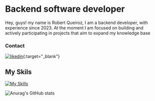 # Backend software developer

Hey, guys! my name is Robert Queiroz, I am a backend developer, with experience since 2023. At the moment I am focused on building and actively participating in projects that aim to expand my knowledge base

### Contact
  [![likedin](https://camo.githubusercontent.com/591c02e8ff595d43e0b35b1b29aed639a7154b959cd8f8c854b9e176d885b094/68747470733a2f2f696d672e736869656c64732e696f2f62616467652f4c696e6b6564496e2d3030373742353f7374796c653d666f722d7468652d6261646765266c6f676f3d6c696e6b6564696e266c6f676f436f6c6f723d7768697465)](https://www.linkedin.com/in/robert-queiroz-da-silva-421644231/){:target="_blank"}

## My Skils
[![My Skills](https://skillicons.dev/icons?i=java,express,nodejs,spring,ts,docker,postgres,redis,git)](https://skillicons.dev)

![Anurag's GitHub stats](https://github-readme-stats.vercel.app/api?username=robertqsilva&show_icons=true&theme=radical)
